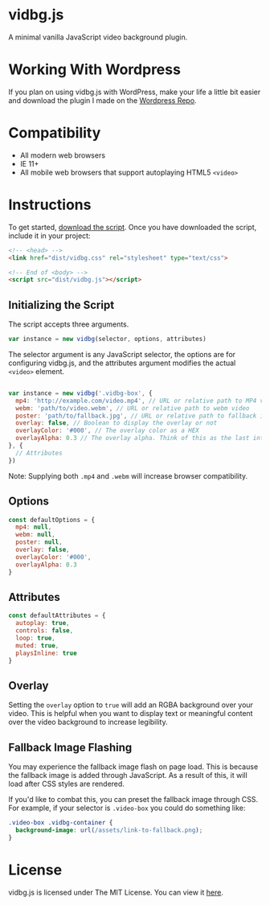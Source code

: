 # vidbg.js

A minimal vanilla JavaScript video background plugin.

# Working With Wordpress

If you plan on using vidbg.js with WordPress, make your life a little bit easier and download the plugin I made on the [Wordpress Repo](https://wordpress.org/plugins/video-background/).

# Compatibility

* All modern web browsers
* IE 11+
* All mobile web browsers that support autoplaying HTML5 `<video>`

# Instructions

To get started, [download the script](https://github.com/blakedotvegas/supreme_theme/archive/master.zip). Once you have downloaded the script, include it in your project:


```html
<!-- <head> -->
<link href="dist/vidbg.css" rel="stylesheet" type="text/css">

<!-- End of <body> -->
<script src="dist/vidbg.js"></script>
```

## Initializing the Script

The script accepts three arguments.

```js
var instance = new vidbg(selector, options, attributes)
```

The selector argument is any JavaScript selector, the options are for configuring vidbg.js, and the attributes argument modifies the actual `<video>` element.

```js

var instance = new vidbg('.vidbg-box', {
  mp4: 'http://example.com/video.mp4', // URL or relative path to MP4 video
  webm: 'path/to/video.webm', // URL or relative path to webm video
  poster: 'path/to/fallback.jpg', // URL or relative path to fallback image
  overlay: false, // Boolean to display the overlay or not
  overlayColor: '#000', // The overlay color as a HEX
  overlayAlpha: 0.3 // The overlay alpha. Think of this as the last integer in RGBA()
}, {
  // Attributes
})
```
Note: Supplying both `.mp4` and `.webm` will increase browser compatibility.

## Options

```js
const defaultOptions = {
  mp4: null,
  webm: null,
  poster: null,
  overlay: false,
  overlayColor: '#000',
  overlayAlpha: 0.3
}
```

## Attributes

```js
const defaultAttributes = {
  autoplay: true,
  controls: false,
  loop: true,
  muted: true,
  playsInline: true
}
```

## Overlay
Setting the `overlay` option to `true` will add an RGBA background over your video. This is helpful when you want to display text or meaningful content over the video background to increase legibility.

## Fallback Image Flashing
You may experience the fallback image flash on page load. This is because the fallback image is added through JavaScript. As a result of this, it will load after CSS styles are rendered.

If you'd like to combat this, you can preset the fallback image through CSS. For example, if your selector is `.video-box` you could do something like:

```css
.video-box .vidbg-container {
  background-image: url(/assets/link-to-fallback.png);
}
```

# License

vidbg.js is licensed under The MIT License. You can view it [here](https://github.com/blakedotvegas/vidbg/blob/master/LICENSE).

